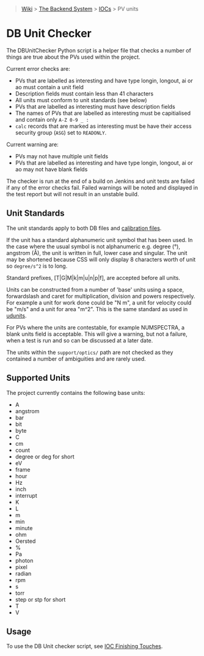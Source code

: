 > [Wiki](Home) > [The Backend System](The-Backend-System) > [IOCs](IOCs) > PV units

DB Unit Checker
===============

The DBUnitChecker Python script is a helper file that checks a number of things are true about the PVs used within the project.

Current error checks are:

- PVs that are labelled as interesting and have type longin, longout, ai or ao must contain a unit field
- Description fields must contain less than 41 characters
- All units must conform to unit standards (see below)
- PVs that are labelled as interesting must have description fields
- The names of PVs that are labelled as interesting must be capitialised and contain only `A-Z 0-9 _ :`
- `calc` records that are marked as interesting must be have their access security group (`ASG`) set to `READONLY`.

Current warning are:

- PVs may not have multiple unit fields
- PVs that are labelled as interesting and have type longin, longout, ai or ao may not have blank fields

The checker is run at the end of a build on Jenkins and unit tests are failed if any of the error checks fail. Failed warnings will be noted and displayed in the test report but will not result in an unstable build.

Unit Standards
--------------

The unit standards apply to both DB files and [calibration files](Calibration-Files).

If the unit has a standard alphanumeric unit symbol that has been used. In the case where the usual symbol is not alphanumeric e.g. degree (°), angstrom (Å), the unit is written in full, lower case and singular. The unit may be shortened because CSS will only display 8 characters worth of unit so `degree/s^2` is to long.

Standard prefixes, [T|G|M|k|m|u|n|p|f], are accepted before all units.

Units can be constructed from a number of 'base' units using a space, forwardslash and caret for multiplication, division and powers respectively. For example a unit for work done could be "N m", a unit for velocity could be "m/s" and a unit for area "m^2". This is the same standard as used in [udunits](http://linux.die.net/man/3/udunits).

For PVs where the units are contestable, for example NUMSPECTRA, a blank units field is acceptable. This will give a warning, but not a failure, when a test is run and so can be discussed at a later date.

The units within the `support/optics/` path are not checked as they contained a number of ambiguities and are rarely used.

Supported Units
---------------

The project currently contains the following base units:

* A
* angstrom
* bar
* bit
* byte
* C
* cm
* count
* degree or deg for short
* eV
* frame
* hour
* Hz
* inch
* interrupt
* K
* L
* m
* min
* minute
* ohm
* Oersted
* %
* Pa
* photon
* pixel
* radian
* rpm
* s
* torr
* step or stp for short
* T
* V

## Usage

To use the DB Unit checker script, see [IOC Finishing Touches](https://github.com/ISISComputingGroup/ibex_developers_manual/wiki/IOC-Finishing-Touches#6-compliance-with-dbunitchecker).
